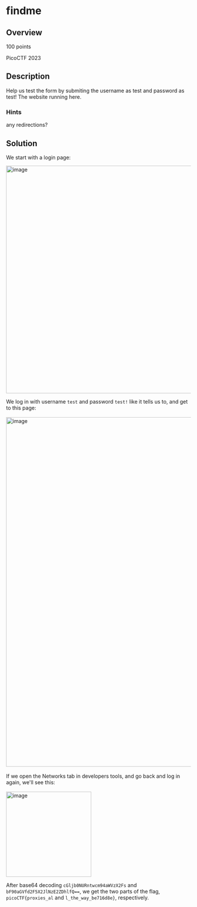 # findme #
## Overview ##
100 points

PicoCTF 2023
## Description ##
Help us test the form by submiting the username as test and password as test!
The website running here.
### Hints ###
any redirections?
## Solution ##
We start with a login page: 

<img width="620" alt="image" src="https://github.com/xoxo-ily/ctfWriteups/assets/68173773/a1b07a7d-ec21-4746-b7a3-d295d6a72a70">
<br>

We log in with username `test` and password `test!` like it tells us to, and get to this page:
<br><br>
<img width="952" alt="image" src="https://github.com/xoxo-ily/ctfWriteups/assets/68173773/26b20790-ae08-414c-8ee0-d2cc4b0c5718">
<br><br>
If we open the Networks tab in developers tools, and go back and log in again, we'll see this:
<br><br>
<img width="232" alt="image" src="https://github.com/xoxo-ily/ctfWriteups/assets/68173773/163a6f3d-1e1d-40bd-9941-47629966c5f1">
<br>

After base64 decoding `cGljb0NURntwcm94aWVzX2Fs` and `bF90aGVfd2F5X2JlNzE2ZDhlfQ==`, we get the two parts of the flag, `picoCTF{proxies_al` and `l_the_way_be716d8e}`, respectively.
